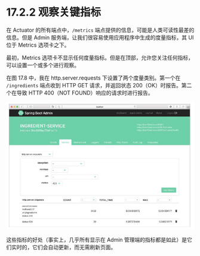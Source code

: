 # 17.2.2 观察关键指标

在 Actuator 的所有端点中，`/metrics` 端点提供的信息，可能是人类可读性最差的信息。但是 Admin 服务端，让我们很容易使用应用程序中生成的度量指标，其 UI 位于 Metrics 选项卡之下。

最初，Metrics 选项卡不显示任何度量指标。但是在顶部，允许您关注任何指标，可以设置一个或多个进行观察。

在图 17.8 中，我在 http.server.requests 下设置了两个度量类别。第一个在 `/ingredients` 端点收到 HTTP GET 请求，并返回状态 200（OK）时报告。第二个在导致 HTTP 400（NOT FOUND）响应的请求时进行报告。

![&#x56FE;17.8 &#x5728; Metrics &#x9009;&#x9879;&#x5361;&#x4E0A;&#xFF0C;&#x60A8;&#x53EF;&#x4EE5;&#x5BF9;&#x901A;&#x8FC7;&#x5E94;&#x7528;&#x7A0B;&#x5E8F;&#x53D1;&#x5E03;&#x7684;&#x4EFB;&#x4F55;&#x5EA6;&#x91CF;&#x8BBE;&#x7F6E;&#x76D1;&#x89C6;  /metrics &#x7AEF;&#x70B9;&#x3002;](../../.gitbook/assets/17.8.png)

这些指标的好处（事实上，几乎所有显示在 Admin 管理端的指标都是如此）是它们实时的，它们会自动更新，而无需刷新页面。
